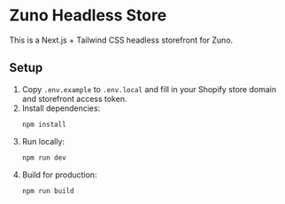 # Zuno Headless Store

This is a Next.js + Tailwind CSS headless storefront for Zuno.

## Setup

1. Copy `.env.example` to `.env.local` and fill in your Shopify
   store domain and storefront access token.
2. Install dependencies:
   ```bash
   npm install
   ```
3. Run locally:
   ```bash
   npm run dev
   ```
4. Build for production:
   ```bash
   npm run build
   ```
